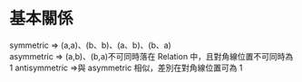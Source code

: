 # 基本關係

symmetric => (a,a)、(b、b)、(a、b)、(b、a)  
asymmetric => (a,b)、(b,a)不可同時落在 Relation 中，且對角線位置不可同時為 1
antisymmetric =>與 asymmetric 相似，差別在對角線位置可為 1
